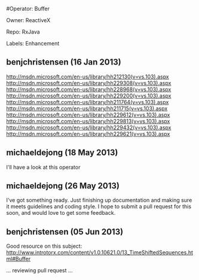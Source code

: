 #Operator: Buffer

Owner: ReactiveX

Repo: RxJava

Labels: Enhancement 

## benjchristensen (16 Jan 2013)

http://msdn.microsoft.com/en-us/library/hh212130(v=vs.103).aspx
http://msdn.microsoft.com/en-us/library/hh229308(v=vs.103).aspx
http://msdn.microsoft.com/en-us/library/hh228968(v=vs.103).aspx
http://msdn.microsoft.com/en-us/library/hh229200(v=vs.103).aspx
http://msdn.microsoft.com/en-us/library/hh211764(v=vs.103).aspx
http://msdn.microsoft.com/en-us/library/hh211715(v=vs.103).aspx
http://msdn.microsoft.com/en-us/library/hh229612(v=vs.103).aspx
http://msdn.microsoft.com/en-us/library/hh229813(v=vs.103).aspx
http://msdn.microsoft.com/en-us/library/hh229432(v=vs.103).aspx
http://msdn.microsoft.com/en-us/library/hh229621(v=vs.103).aspx


## michaeldejong (18 May 2013)

I'll have a look at this operator


## michaeldejong (26 May 2013)

I've got something ready. Just finishing up documentation and making sure it meets guidelines and coding style. I hope to submit a pull request for this soon, and would love to get some feedback.


## benjchristensen (05 Jun 2013)

Good resource on this subject: http://www.introtorx.com/content/v1.0.10621.0/13_TimeShiftedSequences.html#Buffer

... reviewing pull request ... 


